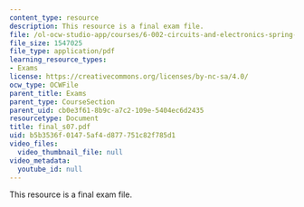 ```yaml
---
content_type: resource
description: This resource is a final exam file.
file: /ol-ocw-studio-app/courses/6-002-circuits-and-electronics-spring-2007/b5b3536f01475af4d877751c82f785d1_final_s07.pdf
file_size: 1547025
file_type: application/pdf
learning_resource_types:
- Exams
license: https://creativecommons.org/licenses/by-nc-sa/4.0/
ocw_type: OCWFile
parent_title: Exams
parent_type: CourseSection
parent_uid: cb0e3f61-8b9c-a7c2-109e-5404ec6d2435
resourcetype: Document
title: final_s07.pdf
uid: b5b3536f-0147-5af4-d877-751c82f785d1
video_files:
  video_thumbnail_file: null
video_metadata:
  youtube_id: null
---
```

This resource is a final exam file.
